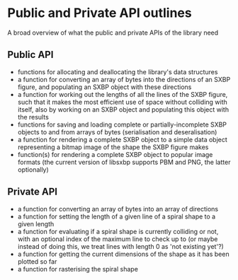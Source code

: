 # Public and Private API outlines
A broad overview of what the public and private APIs of the library need

## Public API

- functions for allocating and deallocating the library's data structures
- a function for converting an array of bytes into the directions of an SXBP figure, and populating an SXBP object with these directions
- a function for working out the lengths of all the lines of the SXBP figure, such that it makes the most efficient use of space without colliding with itself, also by working on an SXBP object and populating this object with the results
- functions for saving and loading complete or partially-incomplete SXBP objects to and from arrays of bytes (serialisation and deseralisation)
- a function for rendering a complete SXBP object to a simple data object representing a bitmap image of the shape the SXBP figure makes
- function(s) for rendering a complete SXBP object to popular image formats (the current version of libsxbp supports PBM and PNG, the latter optionally)

## Private API

- a function for converting an array of bytes into an array of directions
- a function for setting the length of a given line of a spiral shape to a given length
- a function for evaluating if a spiral shape is currently colliding or not, with an optional index of the maximum line to check up to (or maybe instead of doing this, we treat lines with length 0 as 'not existing yet'?)
- a function for getting the current dimensions of the shape as it has been plotted so far
- a function for rasterising the spiral shape
